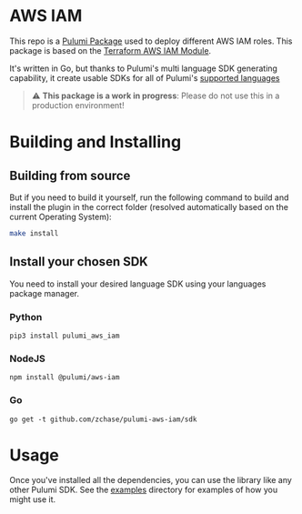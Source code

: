 # AWS IAM

This repo is a [Pulumi Package](https://www.pulumi.com/docs/guides/pulumi-packages/) used to deploy different AWS IAM roles. This
package is based on the [Terraform AWS IAM Module](https://github.com/terraform-aws-modules/terraform-aws-iam).

It's written in Go, but thanks to Pulumi's multi language SDK generating capability, it create usable SDKs for all of Pulumi's [supported languages](https://www.pulumi.com/docs/intro/languages/)

> :warning: **This package is a work in progress**: Please do not use this in a production environment!

# Building and Installing

## Building from source

But if you need to build it yourself, run the following command to build and install the plugin in the correct folder (resolved automatically based on the current Operating System):

```sh
make install
```

## Install your chosen SDK

You need to install your desired language SDK using your languages package manager.

### Python

```
pip3 install pulumi_aws_iam
```

### NodeJS

```
npm install @pulumi/aws-iam
```

### Go

```
go get -t github.com/zchase/pulumi-aws-iam/sdk
```

# Usage

Once you've installed all the dependencies, you can use the library like any other Pulumi SDK. See the [examples](examples/) directory for examples of how you might use it.
